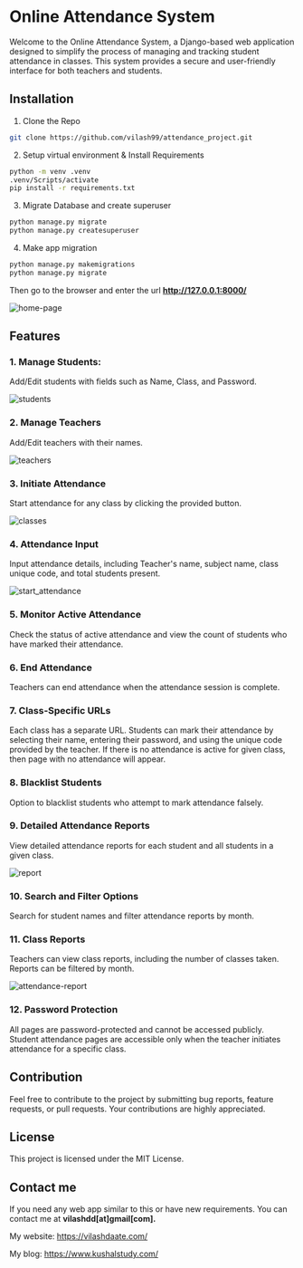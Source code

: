 # Online Attendance System

Welcome to the Online Attendance System, a Django-based web application designed to simplify the process of managing and tracking student attendance in classes. This system provides a secure and user-friendly interface for both teachers and students.

## Installation
1. Clone the Repo
```bash
git clone https://github.com/vilash99/attendance_project.git
```
2. Setup virtual environment & Install Requirements

```bash
python -m venv .venv
.venv/Scripts/activate
pip install -r requirements.txt
```
3. Migrate Database and create superuser

```bash
python manage.py migrate
python manage.py createsuperuser
```
4. Make app migration
```bash
python manage.py makemigrations
python manage.py migrate
```
Then go to the browser and enter the url **http://127.0.0.1:8000/**

![home-page](screenshots/homepage.jpg)

## Features

### 1. Manage Students:
Add/Edit students with fields such as Name, Class, and Password.

![students](screenshots/students.png)

### 2. Manage Teachers
Add/Edit teachers with their names.

![teachers](screenshots/teachers.png)

### 3. Initiate Attendance
Start attendance for any class by clicking the provided button.

![classes](screenshots/classes.png)

###  4. Attendance Input
Input attendance details, including Teacher's name, subject name, class unique code, and total students present.

![start_attendance](screenshots/start_attendance.png)

### 5. Monitor Active Attendance
Check the status of active attendance and view the count of students who have marked their attendance.

### 6. End Attendance
Teachers can end attendance when the attendance session is complete.

### 7. Class-Specific URLs
Each class has a separate URL. Students can mark their attendance by selecting their name, entering their password, and using the unique code provided by the teacher. If there is no attendance is active for given class, then page with no attendance will appear.

### 8. Blacklist Students
Option to blacklist students who attempt to mark attendance falsely.

### 9. Detailed Attendance Reports
View detailed attendance reports for each student and all students in a given class.

![report](screenshots/report.png)

### 10. Search and Filter Options
Search for student names and filter attendance reports by month.

### 11. Class Reports
Teachers can view class reports, including the number of classes taken. Reports can be filtered by month.

![attendance-report](screenshots/attendance-report.png)

### 12. Password Protection
All pages are password-protected and cannot be accessed publicly. Student attendance pages are accessible only when the teacher initiates attendance for a specific class.

## Contribution
Feel free to contribute to the project by submitting bug reports, feature requests, or pull requests. Your contributions are highly appreciated.

## License
This project is licensed under the MIT License.

## Contact me
If you need any web app similar to this or have new requirements. You can contact me at **vilashdd[at]gmail[com].**

My website: https://vilashdaate.com/

My blog: https://www.kushalstudy.com/